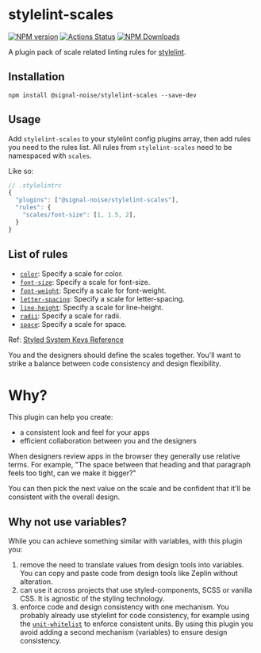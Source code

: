 # stylelint-scales

[![NPM version](https://img.shields.io/npm/v/@signal-noise/stylelint-scales.svg)](https://www.npmjs.com/package/@signal-noise/stylelint-scales) [![Actions Status](https://github.com/signal-noise/stylelint-scales/workflows/node-ci/badge.svg)](https://github.com/signal-noise/stylelint-scales/actions) [![NPM Downloads](https://img.shields.io/npm/dm/@signal-noise/stylelint-scales.svg)](https://npmcharts.com/compare/@signal-noise/stylelint-scales?minimal=true)

A plugin pack of scale related linting rules for [stylelint](https://stylelint.io).

## Installation

```
npm install @signal-noise/stylelint-scales --save-dev
```

## Usage

Add `stylelint-scales` to your stylelint config plugins array, then add rules you need to the rules list. All rules from `stylelint-scales` need to be namespaced with `scales`.

Like so:

```js
// .stylelintrc
{
  "plugins": ["@signal-noise/stylelint-scales"],
  "rules": {
    "scales/font-size": [1, 1.5, 2],
  }
}
```

## List of rules

- [`color`](./lib/rules/color/README.md): Specify a scale for color.
- [`font-size`](./lib/rules/font-size/README.md): Specify a scale for font-size.
- [`font-weight`](./lib/rules/font-weight/README.md): Specify a scale for font-weight.
- [`letter-spacing`](./lib/rules/letter-spacing/README.md): Specify a scale for letter-spacing.
- [`line-height`](./lib/rules/line-height/README.md): Specify a scale for line-height.
- [`radii`](./lib/rules/radii/README.md): Specify a scale for radii.
- [`space`](./lib/rules/space/README.md): Specify a scale for space.

Ref: [Styled System Keys Reference](https://styled-system.com/theme-specification#key-reference)

You and the designers should define the scales together. You'll want to strike a balance between code consistency and design flexibility.

# Why?

This plugin can help you create:

- a consistent look and feel for your apps
- efficient collaboration between you and the designers

When designers review apps in the browser they generally use relative terms. For example, "The space between that heading and that paragraph feels too tight, can we make it bigger?"

You can then pick the next value on the scale and be confident that it'll be consistent with the overall design.

## Why not use variables?

While you can achieve something similar with variables, with this plugin you:

1. remove the need to translate values from design tools into variables. You can copy and paste code from design tools like Zeplin without alteration.
2. can use it across projects that use styled-components, SCSS or vanilla CSS. It is agnostic of the styling technology.
3. enforce code and design consistency with one mechanism. You probably already use stylelint for code consistency, for example using the [`unit-whitelist`](https://stylelint.io/user-guide/rules/unit-whitelist) to enforce consistent units. By using this plugin you avoid adding a second mechanism (variables) to ensure design consistency.
